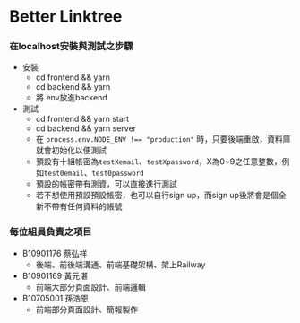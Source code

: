# Better Linktree
### 在localhost安裝與測試之步驟
* 安裝
  * cd frontend && yarn
  * cd backend && yarn
  * 將.env放進backend
* 測試
  * cd frontend && yarn start
  * cd backend && yarn server
  * 在 `process.env.NODE_ENV !== "production"` 時，只要後端重啟，資料庫就會初始化以便測試
  * 預設有十組帳密為`testXemail`、`testXpassword`，X為0~9之任意整數，例如`test0email`、`test0password`
  * 預設的帳密帶有測資，可以直接進行測試
  * 若不想使用預設預設帳密，也可以自行sign up，而sign up後將會是個全新不帶有任何資料的帳號
### 每位組員負責之項目
* B10901176 蔡弘祥
  * 後端、前後端溝通、前端基礎架構、架上Railway
* B10901169 黃元湛
  * 前端大部分頁面設計、前端邏輯
* B10705001 孫浩恩
  * 前端部分頁面設計、簡報製作